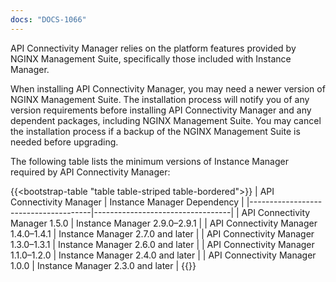 ```yaml
---
docs: "DOCS-1066" 
---
```


API Connectivity Manager relies on the platform features provided by NGINX Management Suite, specifically those included with Instance Manager. 

When installing API Connectivity Manager, you may need a newer version of NGINX Management Suite. The installation process will notify you of any version requirements before installing API Connectivity Manager and any dependent packages, including NGINX Management Suite. You may cancel the installation process if a backup of the NGINX Management Suite is needed before upgrading.

The following table lists the minimum versions of Instance Manager required by API Connectivity Manager:

{{<bootstrap-table "table table-striped table-bordered">}}
| API Connectivity Manager             | Instance Manager Dependency      |
|--------------------------------------|----------------------------------|
| API Connectivity Manager 1.5.0       | Instance Manager 2.9.0–2.9.1     |
| API Connectivity Manager 1.4.0–1.4.1 | Instance Manager 2.7.0 and later |
| API Connectivity Manager 1.3.0–1.3.1 | Instance Manager 2.6.0 and later |
| API Connectivity Manager 1.1.0–1.2.0 | Instance Manager 2.4.0 and later |
| API Connectivity Manager 1.0.0       | Instance Manager 2.3.0 and later |
{{</bootstrap-table>}}
